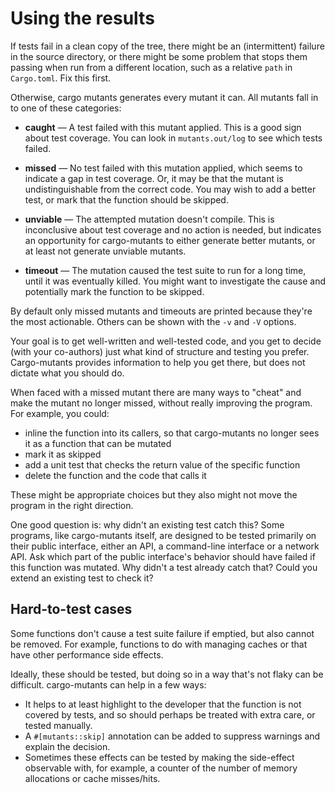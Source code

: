 # Using the results

If tests fail in a clean copy of the tree, there might be an (intermittent)
failure in the source directory, or there might be some problem that stops them
passing when run from a different location, such as a relative `path` in
`Cargo.toml`. Fix this first.

Otherwise, cargo mutants generates every mutant it can. All mutants fall in to
one of these categories:

* **caught** — A test failed with this mutant applied. This is a good sign about
  test coverage. You can look in `mutants.out/log` to see which tests failed.

* **missed** — No test failed with this mutation applied, which seems to
  indicate a gap in test coverage. Or, it may be that the mutant is
  undistinguishable from the correct code. You may wish to add a better test, or
  mark that the function should be skipped.

* **unviable** — The attempted mutation doesn't compile. This is inconclusive about test coverage and
  no action is needed, but indicates an opportunity for cargo-mutants to either
  generate better mutants, or at least not generate unviable mutants.

* **timeout** — The mutation caused the test suite to run for a long time, until it was eventually killed. You might want to investigate the cause and potentially mark the function to be skipped.

By default only missed mutants and timeouts are printed because they're the most actionable. Others can be shown with the `-v` and `-V` options.

Your goal is to get well-written and well-tested code, and you get to decide (with your co-authors) just what kind of structure and testing you prefer. Cargo-mutants provides information to help you get there, but does not dictate what you should do.

When faced with a missed mutant there are many ways to "cheat" and make the mutant no longer missed, without really improving  the program. For example, you could:

* inline the function into its callers, so that cargo-mutants no longer sees it as a function that can be mutated
* mark it as skipped
* add a unit test that checks the return value of the specific function
* delete the function and the code that calls it

These might be appropriate choices but they also might not move the program in the right direction.

One good question is: why didn't an existing test catch this? Some programs, like cargo-mutants itself, are designed to be tested primarily on their public interface, either an API, a command-line interface or a network API. Ask which part of the public interface's behavior should have failed if this function was mutated. Why didn't a test already catch that? Could you extend an existing test to check it?

## Hard-to-test cases

Some functions don't cause a test suite failure if emptied, but also cannot be
removed. For example, functions to do with managing caches or that have other
performance side effects.

Ideally, these should be tested, but doing so in a way that's not flaky can be
difficult. cargo-mutants can help in a few ways:

* It helps to at least highlight to the developer that the function is not
  covered by tests, and so should perhaps be treated with extra care, or tested
  manually.
* A `#[mutants::skip]` annotation can be added to suppress warnings and explain
  the decision.
* Sometimes these effects can be tested by making the side-effect observable
  with, for example, a counter of the number of memory allocations or cache
  misses/hits.
